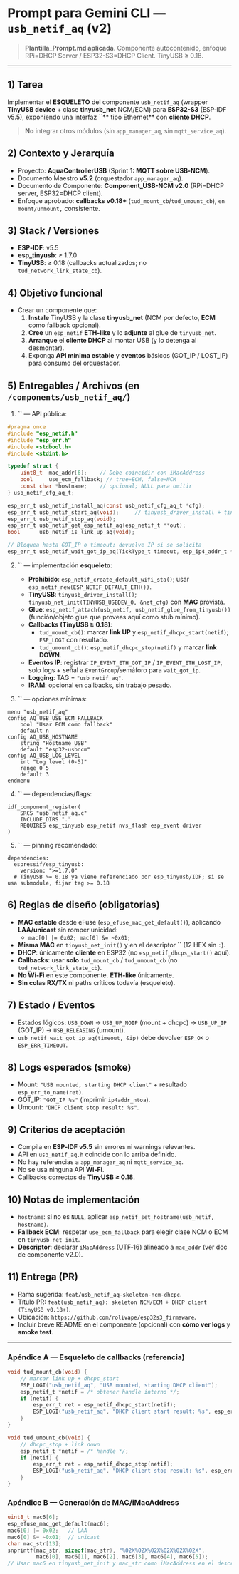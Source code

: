 # Prompt para Gemini CLI — `usb_netif_aq` (v2)

> **Plantilla\_Prompt.md aplicada**. Componente autocontenido, enfoque RPi=DHCP Server / ESP32-S3=DHCP Client. TinyUSB ≥ 0.18.

---

## 1) Tarea

Implementar el **ESQUELETO** del componente `usb_netif_aq` (wrapper **TinyUSB device** + clase **tinyusb\_net** NCM/ECM) para **ESP32-S3** (ESP‑IDF v5.5), exponiendo una interfaz ``** tipo Ethernet** con **cliente DHCP**.

> **No** integrar otros módulos (sin `app_manager_aq`, sin `mqtt_service_aq`).

## 2) Contexto y Jerarquía

- Proyecto: **AquaControllerUSB** (Sprint 1: **MQTT sobre USB‑NCM**).
- Documento Maestro **v5.2** (orquestador `app_manager_aq`).
- Documento de Componente: **Component\_USB-NCM v2.0** (RPi=DHCP server, ESP32=DHCP client).
- Enfoque aprobado: **callbacks v0.18+** (`tud_mount_cb`/`tud_umount_cb`), `` en mount/unmount, `` consistente.

## 3) Stack / Versiones

- **ESP‑IDF**: v5.5
- **esp\_tinyusb**: ≥ 1.7.0
- **TinyUSB**: ≥ 0.18 (callbacks actualizados; no `tud_network_link_state_cb`).

## 4) Objetivo funcional

- Crear un componente que:
  1. **Instale** TinyUSB y la clase **tinyusb\_net** (NCM por defecto, **ECM** como fallback opcional).
  2. **Cree** un `esp_netif` **ETH-like** y lo **adjunte** al glue de `tinyusb_net`.
  3. **Arranque** el **cliente DHCP** al montar USB (y lo detenga al desmontar).
  4. Exponga **API mínima estable** y **eventos** básicos (GOT\_IP / LOST\_IP) para consumo del orquestador.

## 5) Entregables / Archivos (en `/components/usb_netif_aq/`)

1. `` — API pública:

```c
#pragma once
#include "esp_netif.h"
#include "esp_err.h"
#include <stdbool.h>
#include <stdint.h>

typedef struct {
    uint8_t  mac_addr[6];    // Debe coincidir con iMacAddress
    bool     use_ecm_fallback; // true=ECM, false=NCM
    const char *hostname;    // opcional; NULL para omitir
} usb_netif_cfg_aq_t;

esp_err_t usb_netif_install_aq(const usb_netif_cfg_aq_t *cfg);
esp_err_t usb_netif_start_aq(void);     // tinyusb_driver_install + tinyusb_net_init + crear/attach esp_netif
esp_err_t usb_netif_stop_aq(void);
esp_err_t usb_netif_get_esp_netif_aq(esp_netif_t **out);
bool      usb_netif_is_link_up_aq(void);

// Bloquea hasta GOT_IP o timeout; devuelve IP si se solicita
esp_err_t usb_netif_wait_got_ip_aq(TickType_t timeout, esp_ip4_addr_t *out_ip);
```

2. `` — implementación **esqueleto**:

   - **Prohibido**: `esp_netif_create_default_wifi_sta()`; usar `esp_netif_new(ESP_NETIF_DEFAULT_ETH())`.
   - **TinyUSB**: `tinyusb_driver_install()`; `tinyusb_net_init(TINYUSB_USBDEV_0, &net_cfg)` con **MAC** provista.
   - **Glue**: `esp_netif_attach(usb_netif, usb_netif_glue_from_tinyusb())` (función/objeto glue que proveas aquí como stub mínimo).
   - **Callbacks (TinyUSB ≥ 0.18)**:
     - `tud_mount_cb()`: marcar **link UP** y `esp_netif_dhcpc_start(netif)`; `ESP_LOGI` con resultado.
     - `tud_umount_cb()`: `esp_netif_dhcpc_stop(netif)` y marcar **link DOWN**.
   - **Eventos IP**: registrar `IP_EVENT_ETH_GOT_IP` / `IP_EVENT_ETH_LOST_IP`, solo logs + señal a `EventGroup`/semáforo para `wait_got_ip`.
   - **Logging**: TAG = `"usb_netif_aq"`.
   - **IRAM**: opcional en callbacks, sin trabajo pesado.

3. `` — opciones mínimas:

```
menu "usb_netif_aq"
config AQ_USB_USE_ECM_FALLBACK
    bool "Usar ECM como fallback"
    default n
config AQ_USB_HOSTNAME
    string "Hostname USB"
    default "esp32-usbncm"
config AQ_USB_LOG_LEVEL
    int "Log level (0-5)"
    range 0 5
    default 3
endmenu
```

4. `` — dependencias/flags:

```
idf_component_register(
    SRCS "usb_netif_aq.c"
    INCLUDE_DIRS "."
    REQUIRES esp_tinyusb esp_netif nvs_flash esp_event driver
)
```

5. `` — pinning recomendado:

```
dependencies:
  espressif/esp_tinyusb:
    version: ">=1.7.0"
  # TinyUSB >= 0.18 ya viene referenciado por esp_tinyusb/IDF; si se usa submodule, fijar tag >= 0.18
```

## 6) Reglas de diseño (obligatorias)

- **MAC estable** desde eFuse (`esp_efuse_mac_get_default()`), aplicando **LAA/unicast** sin romper unicidad:
  - `mac[0] |= 0x02; mac[0] &= ~0x01;`
- **Misma MAC** en `tinyusb_net_init()` y en el descriptor `` (12 HEX sin `:`).
- **DHCP**: únicamente **cliente** en ESP32 (no `esp_netif_dhcps_start()` aquí).
- **Callbacks**: usar **solo** `tud_mount_cb` / `tud_umount_cb` (no `tud_network_link_state_cb`).
- **No Wi‑Fi** en este componente. **ETH-like** únicamente.
- **Sin colas RX/TX** ni paths críticos todavía (esqueleto).

## 7) Estado / Eventos

- Estados lógicos: `USB_DOWN` → `USB_UP_NOIP` (mount + dhcpc) → `USB_UP_IP` (GOT\_IP) → `USB_RELEASING` (umount).
- `usb_netif_wait_got_ip_aq(timeout, &ip)` debe devolver `ESP_OK` o `ESP_ERR_TIMEOUT`.

## 8) Logs esperados (smoke)

- Mount: `"USB mounted, starting DHCP client"` + resultado `esp_err_to_name(ret)`.
- GOT\_IP: `"GOT_IP %s"` (imprimir `ip4addr_ntoa`).
- Umount: `"DHCP client stop result: %s"`.

## 9) Criterios de aceptación

- Compila en **ESP‑IDF v5.5** sin errores ni warnings relevantes.
- API en `usb_netif_aq.h` coincide con lo arriba definido.
- No hay referencias a `app_manager_aq` ni `mqtt_service_aq`.
- No se usa ninguna API **Wi‑Fi**.
- Callbacks correctos de **TinyUSB ≥ 0.18**.

## 10) Notas de implementación

- `hostname`: si no es `NULL`, aplicar `esp_netif_set_hostname(usb_netif, hostname)`.
- **Fallback ECM**: respetar `use_ecm_fallback` para elegir clase NCM o ECM en `tinyusb_net_init`.
- **Descriptor**: declarar `iMacAddress` (UTF‑16) alineado a `mac_addr` (ver doc de componente v2.0).

## 11) Entrega (PR)

- Rama sugerida: `feat/usb_netif_aq-skeleton-ncm-dhcpc`.
- Título PR: `feat(usb_netif_aq): skeleton NCM/ECM + DHCP client (TinyUSB v0.18+)`.
- Ubicación: `https://github.com/rolivape/esp32s3_firmaware`.
- Incluir breve README en el componente (opcional) con **cómo ver logs** y **smoke test**.

---

### Apéndice A — Esqueleto de callbacks (referencia)

```c
void tud_mount_cb(void) {
    // marcar link up + dhcpc_start
    ESP_LOGI("usb_netif_aq", "USB mounted, starting DHCP client");
    esp_netif_t *netif = /* obtener handle interno */;
    if (netif) {
        esp_err_t ret = esp_netif_dhcpc_start(netif);
        ESP_LOGI("usb_netif_aq", "DHCP client start result: %s", esp_err_to_name(ret));
    }
}

void tud_umount_cb(void) {
    // dhcpc_stop + link down
    esp_netif_t *netif = /* handle */;
    if (netif) {
        esp_err_t ret = esp_netif_dhcpc_stop(netif);
        ESP_LOGI("usb_netif_aq", "DHCP client stop result: %s", esp_err_to_name(ret));
    }
}
```

### Apéndice B — Generación de MAC/iMacAddress

```c
uint8_t mac6[6];
esp_efuse_mac_get_default(mac6);
mac6[0] |= 0x02;   // LAA
mac6[0] &= ~0x01;  // unicast
char mac_str[13];
snprintf(mac_str, sizeof(mac_str), "%02X%02X%02X%02X%02X%02X",
         mac6[0], mac6[1], mac6[2], mac6[3], mac6[4], mac6[5]);
// Usar mac6 en tinyusb_net_init y mac_str como iMacAddress en el descriptor.
```


